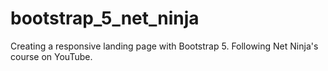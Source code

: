 # bootstrap_5_net_ninja

Creating a responsive landing page with Bootstrap 5. Following Net Ninja's course on YouTube.
